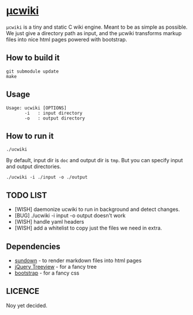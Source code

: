[µcwiki](https://github.com/yoannsculo/ucwiki)
======

`µcwiki` is a tiny and static C wiki engine. Meant to be as simple as possible.
We just give a directory path as input, and the µcwiki transforms markup
files into nice html pages powered with bootstrap.

How to build it
---------------

	git submodule update
	make

Usage
-----

	Usage: ucwiki [OPTIONS]
	       -i	: input directory
	       -o	: output directory

How to run it
-------------

	./ucwiki

By default, input dir is `doc` and output dir is `tmp`. But you can specify
input and output directories. 

	./ucwiki -i ./input -o ./output

TODO LIST
---------

- [WISH] daemonize ucwiki to run in background and detect changes.
- [BUG] ./ucwiki -i input -o output doesn't work
- [WISH] handle yaml headers
- [WISH] add a whitelist to copy just the files we need in extra.

Dependencies
------------

- [sundown](https://github.com/vmg/sundown) - to render markdown files into html pages
- [jQuery Treeview](https://github.com/jzaefferer/jquery-treeview) - for a fancy tree
- [bootstrap](https://github.com/twitter/bootstrap/) - for a fancy css

LICENCE
-------

Noy yet decided.
